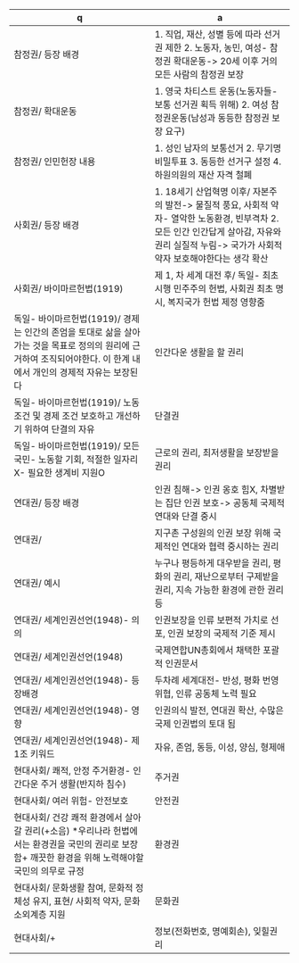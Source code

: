 q | a
---|---
참정권/ 등장 배경	| 1. 직업, 재산, 성별 등에 따라 선거권 제한 2. 노동자, 농민, 여성- 참정권 확대운동-> 20세 이후 거의 모든 사람의 참정권 보장
참정권/ 확대운동	| 1. 영국 차티스트 운동(노동자들- 보통 선거권 획득 위해) 2. 여성 참정권운동(남성과 동등한 참정권 보장 요구)
참정권/ 인민헌장 내용	| 1. 성인 남자의 보통선거 2. 무기명 비밀투표 3. 동등한 선거구 설정 4. 하원의원의 재산 자격 철폐
사회권/ 등장 배경	| 1. 18세기 산업혁명 이후/ 자본주의 발전-> 물질적 풍요, 사회적 약자- 열악한 노동환경, 빈부격차 2. 모든 인간 인간답게 살아감, 자유와 권리 실질적 누림-> 국가가 사회적약자 보호해야한다는 생각 확산
사회권/ 바이마르헌법(1919)	| 제 1, 차 세계 대전 후/ 독일- 최초 시행 민주주의 헌법, 사회권 최초 명시, 복지국가 헌법 제정 영향줌
독일- 바이마르헌법(1919)/ 경제는 인간의 존엄을 토대로 삶을 살아가는 것을 목표로 정의의 원리에 근거하여 조직되어야한다. 이 한계 내에서 개인의 경제적 자유는 보장된다	| 인간다운 생활을 할 권리
독일- 바이마르헌법(1919)/ 노동 조건 및 경제 조건 보호하고 개선하기 위하여 단결의 자유	| 단결권
독일- 바이마르헌법(1919)/ 모든 국민- 노동할 기회, 적절한 일자리X- 필요한 생계비 지원O	| 근로의 권리, 최저생활을 보장받을 권리
연대권/ 등장 배경	| 인권 침해-> 인권 옹호 힘X, 차별받는 집단 인권 보호-> 공동체 국제적 연대와 단결 중시
연대권/ 	| 지구촌 구성원의 인권 보장 위해 국제적인 연대와 협력 중시하는 권리
연대권/ 예시	| 누구나 평등하게 대우받을 권리, 평화의 권리, 재난으로부터 구제받을 권리, 지속 가능한 환경에 관한 권리 등
연대권/ 세계인권선언(1948)- 의의	| 인권보장을 인류 보편적 가치로 선포, 인권 보장의 국제적 기준 제시
연대권/ 세계인권선언(1948)	| 국제연합UN총회에서 채택한 포괄적 인권문서
연대권/ 세계인권선언(1948)- 등장배경	| 두차례 세계대전- 반성, 평화 번영 위협, 인류 공동체 노력 필요
연대권/ 세계인권선언(1948)- 영향	| 인권의식 발전, 연대권 확산, 수많은 국제 인권법의 토대 됨
연대권/ 세계인권선언(1948)- 제 1조 키워드	|자유, 존엄, 동등, 이성, 양심, 형제애
현대사회/ 쾌적, 안정 주거환경- 인간다운 주거 생활(반지하 침수)	| 주거권
현대사회/  여러 위험- 안전보호	| 안전권
현대사회/ 건강 쾌적 환경에서 살아갈 권리(+소음) *우리나라 헌법에서는 환경권을 국민의 권리로 보장함+ 깨끗한 환경을 위해 노력해야할 국민의 의무로 규정	| 환경권
현대사회/ 문화생활 참여, 문화적 정체성 유지, 표현/ 사회적 약자, 문화 소외계층 지원	| 문화권
현대사회/+	| 정보(전화번호, 명예회손), 잊힐권리